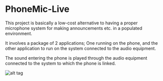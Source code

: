 # PhoneMic-Live
This project is basically a low-cost alternative to having a proper
microphone system for making announcements etc. in a populated
environment.

It involves a package of 2 applications; One running on the phone,
and the other application to run on the system connected to the
audio equipment.

The sound entering the phone is played through the audio
equipment connected to the system to which the phone is linked.

![alt tag](https://www.dropbox.com/s/ct1ras2fv6et6dg/Screenshot%202016-05-22%2017.39.30.png)
